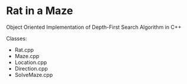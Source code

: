 # Rat in a Maze

Object Oriented Implementation of Depth-First Search Algorithm in C++

Classes:
- Rat.cpp
- Maze.cpp
- Location.cpp
- Direction.cpp
- SolveMaze.cpp

